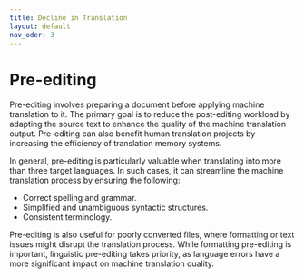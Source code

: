 ```yaml
---
title: Decline in Translation
layout: default
nav_oder: 3
---
```

# Pre-editing  

Pre-editing involves preparing a document before applying machine translation to it. The primary goal is to reduce the post-editing workload by adapting the source text to enhance the quality of the machine translation output. Pre-editing can also benefit human translation projects by increasing the efficiency of translation memory systems.  

In general, pre-editing is particularly valuable when translating into more than three target languages. In such cases, it can streamline the machine translation process by ensuring the following:  

- Correct spelling and grammar.  
- Simplified and unambiguous syntactic structures.  
- Consistent terminology.  

Pre-editing is also useful for poorly converted files, where formatting or text issues might disrupt the translation process. While formatting pre-editing is important, linguistic pre-editing takes priority, as language errors have a more significant impact on machine translation quality.  
